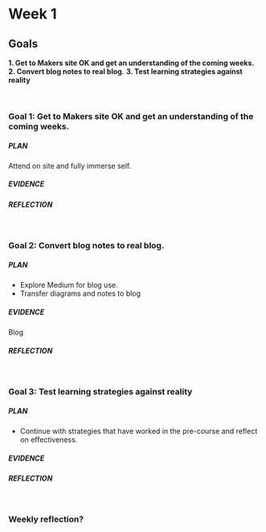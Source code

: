 # Week 1


## Goals

**1. Get to Makers site OK and get an understanding of the coming weeks.**
**2. Convert blog notes to real blog.**
**3. Test learning strategies against reality**

&nbsp;

### Goal 1: Get to Makers site OK and get an understanding of the coming weeks.
##### PLAN
Attend on site and fully immerse self.
##### EVIDENCE

##### REFLECTION

&nbsp;

### Goal 2: Convert blog notes to real blog.
##### PLAN
- Explore Medium for blog use.
- Transfer diagrams and notes to blog
##### EVIDENCE
Blog
##### REFLECTION

&nbsp;

### Goal 3: Test learning strategies against reality
##### PLAN
- Continue with strategies that have worked in the pre-course and reflect on effectiveness.
##### EVIDENCE

##### REFLECTION

&nbsp;

### Weekly reflection?